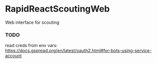 # RapidReactScoutingWeb

Web interface for scouting

### TODO

read creds from env vars: https://docs.gspread.org/en/latest/oauth2.html#for-bots-using-service-account